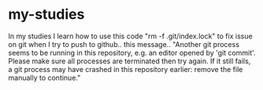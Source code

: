 # my-studies
In my studies I learn how to use this code "rm -f .git/index.lock" to fix issue on git when I try to push to github.. this message..
"Another git process seems to be running in this repository, e.g. an editor opened by 'git commit'. Please make sure all processes are terminated then try again. If it still fails, a git process may have crashed in this repository earlier: remove the file manually to continue."
